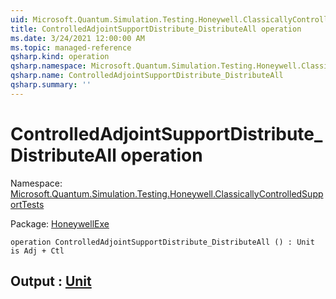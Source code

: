 ```yaml
---
uid: Microsoft.Quantum.Simulation.Testing.Honeywell.ClassicallyControlledSupportTests.ControlledAdjointSupportDistribute_DistributeAll
title: ControlledAdjointSupportDistribute_DistributeAll operation
ms.date: 3/24/2021 12:00:00 AM
ms.topic: managed-reference
qsharp.kind: operation
qsharp.namespace: Microsoft.Quantum.Simulation.Testing.Honeywell.ClassicallyControlledSupportTests
qsharp.name: ControlledAdjointSupportDistribute_DistributeAll
qsharp.summary: ''
---
```


# ControlledAdjointSupportDistribute_DistributeAll operation

Namespace: [Microsoft.Quantum.Simulation.Testing.Honeywell.ClassicallyControlledSupportTests](xref:Microsoft.Quantum.Simulation.Testing.Honeywell.ClassicallyControlledSupportTests)

Package: [HoneywellExe](https://nuget.org/packages/HoneywellExe)




```qsharp
operation ControlledAdjointSupportDistribute_DistributeAll () : Unit is Adj + Ctl
```


## Output : [Unit](xref:microsoft.quantum.lang-ref.unit)

